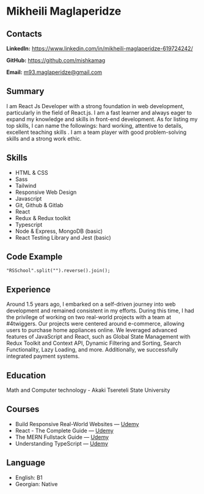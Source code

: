 # Mikheili Maglaperidze

## Contacts

**LinkedIn:** <https://www.linkedin.com/in/mikheili-maglaperidze-619724242/>

**GitHub:** <https://github.com/mishkamag>

**Email:** <m93.maglaperidze@gmail.com>

## Summary

I am React Js Developer with a strong foundation in web development, particularly in the field of React.js. I am a fast learner and always eager to expand my knowledge and skills in front-end development. As for listing my top skills, I can name the followings: hard working, attentive to details, excellent teaching skills . I am a team player with good problem-solving skills and a strong work ethic.

## Skills

- HTML & CSS
- Sass
- Tailwind
- Responsive Web Design
- Javascript
- Git, Github & Gitlab
- React
- Redux & Redux toolkit
- Typescript
- Node & Express, MongoDB (basic)
- React Testing Library and Jest (basic)

## Code Example

```
"RSSchool".split("").reverse().join();

```

## Experience

Around 1.5 years ago, I embarked on a self-driven journey into web development and remained consistent in my efforts. During this time, I had the privilege of working on two real-world projects with a team at #4twiggers. Our projects were centered around e-commerce, allowing users to purchase home appliances online. We leveraged advanced features of JavaScript and React, such as Global State Management with Redux Toolkit and Context API, Dynamic Filtering and Sorting, Search Functionality, Lazy Loading, and more. Additionally, we successfully integrated payment systems.

## Education

Math and Computer technology - Akaki Tsereteli State University

## Courses

- Build Responsive Real-World Websites — [Udemy](https://www.udemy.com/course/design-and-develop-a-killer-website-with-html5-and-css3/)
- React - The Complete Guide — [Udemy](https://www.udemy.com/course/react-the-complete-guide-incl-redux/)
- The MERN Fullstack Guide — [Udemy](https://www.udemy.com/course/react-nodejs-express-mongodb-the-mern-fullstack-guide/)
- Understanding TypeScript — [Udemy](https://www.udemy.com/course/understanding-typescript/)

## Language

- English: B1
- Georgian: Native
